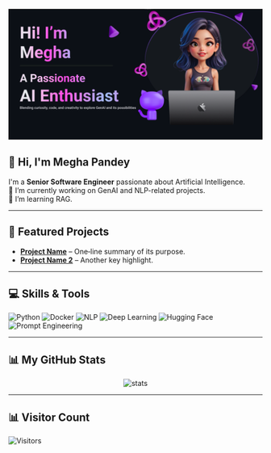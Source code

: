 <!---
- 👋 Hi, I’m @GitMeP
- 👀 I’m interested in Artificial Intelligence
- 🌱 I’m currently learning Artificial Intelligence which includes Machine Learning, Deep Learning and NLP
- 😀 I try to learn new things such that i can gain some Knowledge
--->

<!---
GitMeP/GitMeP is a ✨ special ✨ repository because its `README.md` (this file) appears on your GitHub profile.
You can click the Preview link to take a look at your changes.
--->

<!-- Header Banner -->
<p align="center">
  <img src="readme_banner.png" alt="Banner" width="800"/>
</p>

<!-- 👋 About Me -->
## 👋 Hi, I'm Megha Pandey  
I'm a **Senior Software Engineer** passionate about Artificial Intelligence.  
🔭 I’m currently working on GenAI and NLP-related projects.  
🌱 I’m learning RAG.  

---

<!-- 🚀 Featured Projects -->
## 🚀 Featured Projects
- **[Project Name](https://github.com/you/project)** – One‑line summary of its purpose.
- **[Project Name 2](https://github.com/you/project2)** – Another key highlight.

---

<!-- 💻 Skills -->
## 💻 Skills & Tools  
![Python](https://img.shields.io/badge/Python-a659f5?style=for-the-badge&logo=python&logoColor=white)
![Docker](https://img.shields.io/badge/Docker-a659f5?style=for-the-badge&logo=docker&logoColor=white)
![NLP](https://img.shields.io/badge/NLP-a659f5?style=for-the-badge)
![Deep Learning](https://img.shields.io/badge/Deep%20Learning-a659f5?style=for-the-badge)
![Hugging Face](https://img.shields.io/badge/HuggingFace-a659f5?style=for-the-badge&logo=huggingface&logoColor=white)
![Prompt Engineering](https://img.shields.io/badge/Prompt%20Engineering-a659f5?style=for-the-badge)


---

<!-- 📊 GitHub Stats -->
## 📊 My GitHub Stats
<p align="center">
  <img src="https://github-readme-stats.vercel.app/api?username=GitMeP&show_icons=true&theme=radical" alt="stats"/>
</p>

---

<!-- 👀 Visitor Count -->
## 📊 Visitor Count
![Visitors](https://count.getloli.com/get/@GitMeP.GitMeP?theme=rule34)

